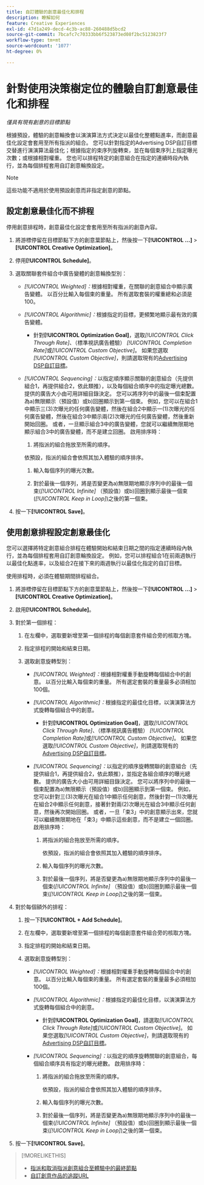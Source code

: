 ```yaml
---
title: 自訂體驗的創意最佳化和排程
description: 瞭解如何
feature: Creative Experiences
exl-id: 47d1a249-decd-4c3b-ac88-260488d5bcd2
source-git-commit: 7bcafc7c70333bb6f523873ed08f2bc5123823f7
workflow-type: tm+mt
source-wordcount: '1077'
ht-degree: 0%

---
```


# 針對使用決策樹定位的體驗自訂創意最佳化和排程

*僅具有現有創意的目標節點*

根據預設，體驗的創意輪換會以演演算法方式決定以最佳化整體點進率，而創意最佳化設定會套用至所有指派的組合。 您可以針對指定的Advertising DSP自訂目標交替進行演演算法最佳化；根據指定的束序列旋轉束，並在每個束序列上指定曝光次數；或根據相對權重。 您也可以排程特定的創意組合在指定的連續時段內執行，並為每個排程套用自訂創意輪換設定。

>[!NOTE]
>
>這些功能不適用於使用預設創意而非指定創意的節點。

## 設定創意最佳化而不排程

停用創意排程時，創意最佳化設定會套用至所有指派的創意內容。

1. 將游標停留在目標節點下方的創意葉節點上，然後按一下&#x200B;**[!UICONTROL ...]** > **[!UICONTROL Creative Optimization]**。

1. 停用&#x200B;**[!UICONTROL Schedule]**。

1. 選取關聯套件組合中廣告變體的創意輪換型別：

   * *[!UICONTROL Weighted]：*&#x200B;根據相對權重，在關聯的創意組合中顯示廣告變體。 以百分比輸入每個束的重量。 所有選取套裝的權重總和必須是100。<!-- For example, if Bundle 1 is 60 and Bundle 2 is 40, then Bundle 1 is shown 60% of the time, and Bundle 2 is shown 40% of the time. -->

   * *[!UICONTROL Algorithmic]：*&#x200B;根據指定的目標，更頻繁地顯示最有效的廣告變體。

      * 針對&#x200B;**[!UICONTROL Optimization Goal]**，選取&#x200B;*[!UICONTROL Click Through Rate]*、（標準視訊廣告體驗） *[!UICONTROL Completion Rate]*&#x200B;或&#x200B;*[!UICONTROL Custom Objective]*。  如果您選取&#x200B;*[!UICONTROL Custom Objective]*，則請選取現有的[Advertising DSP自訂目標](/help/dsp/optimization/custom-goal.md)。

   * *[!UICONTROL Sequencing]：*&#x200B;以指定順序顯示關聯的創意組合（先提供組合1，再提供組合2，依此類推），以及每個組合順序中的指定曝光總數。 提供的廣告大小由可用詳細目錄決定。 您可以將序列中的最後一個束配置為a\)無限顯示（預設值）或b\)回圈顯示到第一個束。 例如，您可以在組合1中顯示三(3)次曝光的任何廣告變體，然後在組合2中顯示一(1)次曝光的任何廣告變體，然後在組合3中顯示兩(2)次曝光的任何廣告變體，然後重新開始回圈。 或者，一旦顯示組合3中的廣告變體，您就可以繼續無限期地顯示組合3中的廣告變體，而不是建立回圈。 啟用排序時：

      1. 將指派的組合拖放至所需的順序。

     依預設，指派的組合會依照其加入體驗的順序排序。

      1. 輸入每個序列的曝光次數。

      1. 對於最後一個序列，將是否變更為a\)無限期地顯示序列中的最後一個束(*[!UICONTROL Infinite]* （預設值）或b\)回圈到顯示最後一個束(*[!UICONTROL Keep in Loop]*)之後的第一個束。

1. 按一下&#x200B;**[!UICONTROL Save]**。

## 使用創意排程設定創意最佳化

您可以選擇將特定創意組合排程在體驗開始和結束日期之間的指定連續時段內執行，並為每個排程套用自訂創意輪換設定。 例如，您可以排程組合1在前兩週執行以最佳化點進率，以及組合2在接下來的兩週執行以最佳化指定的自訂目標。

使用排程時，必須在體驗期間排程組合。

1. 將游標停留在目標節點下方的創意葉節點上，然後按一下&#x200B;**[!UICONTROL ...]** > **[!UICONTROL Creative Optimization]**。

1. 啟用&#x200B;**[!UICONTROL Schedule]**。

1. 對於第一個排程：

   1. 在左欄中，選取要新增至第一個排程的每個創意套件組合旁的核取方塊。

   1. 指定排程的開始和結束日期。

   1. 選取創意旋轉型別：

      * *[!UICONTROL Weighted]：*&#x200B;根據相對權重手動旋轉每個組合中的創意。 以百分比輸入每個束的重量。 所有選定套裝的重量最多必須相加100個。

      * *[!UICONTROL Algorithmic]：*&#x200B;根據指定的最佳化目標，以演演算法方式旋轉每個組合中的創意。

         * 針對&#x200B;**[!UICONTROL Optimization Goal]**，選取&#x200B;*[!UICONTROL Click Through Rate]*、（標準視訊廣告體驗） *[!UICONTROL Completion Rate]*&#x200B;或&#x200B;*[!UICONTROL Custom Objective]*。  如果您選取&#x200B;*[!UICONTROL Custom Objective]*，則請選取現有的[Advertising DSP自訂目標](/help/dsp/optimization/custom-goal.md)。

      * *[!UICONTROL Sequencing]：*&#x200B;以指定的順序旋轉關聯的創意組合（先提供組合1，再提供組合2，依此類推），並指定各組合順序的曝光總數。 提供的廣告大小由可用詳細目錄決定。 您可以將序列中的最後一個束配置為a\)無限顯示（預設值）或b\)回圈顯示到第一個束。 例如，您可以針對三(3)次曝光在組合1中顯示任何創意，然後針對一(1)次曝光在組合2中顯示任何創意，接著針對兩(2)次曝光在組合3中顯示任何創意，然後再次開始回圈。 或者，一旦「束3」中的創意顯示出來，您就可以繼續無限期地在「束3」中顯示這些創意，而不是建立一個回圈。 啟用排序時：

         1. 將指派的組合拖放至所需的順序。

            依預設，指派的組合會依照其加入體驗的順序排序。

         1. 輸入每個序列的曝光次數。

         1. 對於最後一個序列，將是否變更為a\)無限期地顯示序列中的最後一個束(*[!UICONTROL Infinite]* （預設值）或b\)回圈到顯示最後一個束(*[!UICONTROL Keep in Loop]*)之後的第一個束。

1. 對於每個額外的排程：

   1. 按一下&#x200B;**[!UICONTROL + Add Schedule]**。

   1. 在左欄中，選取要新增至第一個排程的每個創意套件組合旁的核取方塊。

   1. 指定排程的開始和結束日期。

   1. 選取創意旋轉型別：

      * *[!UICONTROL Weighted]：*&#x200B;根據相對權重手動旋轉每個組合中的創意。 以百分比輸入每個束的重量。 所有選定套裝的重量最多必須相加100個。

      * *[!UICONTROL Algorithmic]：*&#x200B;根據指定的最佳化目標，以演演算法方式旋轉每個組合中的創意。

         * 針對&#x200B;**[!UICONTROL Optimization Goal]**，請選取&#x200B;*[!UICONTROL Click Through Rate]*&#x200B;或&#x200B;*[!UICONTROL Custom Objective]*。  如果您選取&#x200B;*[!UICONTROL Custom Objective]*，則請選取現有的[Advertising DSP自訂目標](/help/dsp/optimization/custom-goal.md)。

      * *[!UICONTROL Sequencing]：*&#x200B;以指定的順序旋轉關聯的創意組合，每個組合順序具有指定的曝光總數。 啟用排序時：

         1. 將指派的組合拖放至所需的順序。

            依預設，指派的組合會依照其加入體驗的順序排序。

         1. 輸入每個序列的曝光次數。

         1. 對於最後一個序列，將是否變更為a\)無限期地顯示序列中的最後一個束(*[!UICONTROL Infinite]* （預設值）或b\)回圈到顯示最後一個束(*[!UICONTROL Keep in Loop]*)之後的第一個束。

1. 按一下&#x200B;**[!UICONTROL Save]**。

>[!MORELIKETHIS]
>
>* [指派和取消指派創意組合至體驗中的最終節點](/help/creative/experiences/experience-assign-creative-bundles.md)
>* [自訂創意作品的追蹤URL](/help/creative/experiences/experience-tracking-urls-targeting.md)

